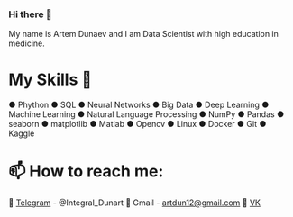 ### Hi there 👋
My name is Artem Dunaev and I am Data Scientist with high education in medicine.

# My Skills 🔭

● Phython
● SQL
● Neural Networks
● Big Data
● Deep Learning
● Machine Learning
● Natural Language Processing
● NumPy
● Pandas
● seaborn
● matplotlib
● Matlab
● Opencv
● Linux
● Docker
● Git
● Kaggle

# 📫 How to reach me:
💬 [Telegram](https://t.me/Integral_Dunart) - @Integral_Dunart
💬 Gmail - artdun12@gmail.com
💬 [VK](https://vk.com/dunart)

<!--
**ardun12/ardun12** is a ✨ _special_ ✨ repository because its `README.md` (this file) appears on your GitHub profile.

Here are some ideas to get you started:

- 🔭 I’m currently working on ...
- 🌱 I’m currently learning ...
- 👯 I’m looking to collaborate on ...
- 🤔 I’m looking for help with ...
- 💬 Ask me about ...
- 📫 How to reach me: ...
- 😄 Pronouns: ...
- ⚡ Fun fact: ...
-->
